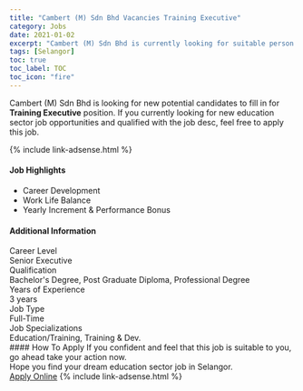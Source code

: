 ```yaml
---
title: "Cambert (M) Sdn Bhd Vacancies Training Executive" 
category: Jobs 
date: 2021-01-02 
excerpt: "Cambert (M) Sdn Bhd is currently looking for suitable person to fill in the Training Executive which positioned at Selangor" 
tags: [Selangor] 
toc: true 
toc_label: TOC 
toc_icon: "fire" 
--- 
```


<p>Cambert (M) Sdn Bhd is looking for new potential candidates to fill in for <b>Training Executive</b> position. If you currently looking for new education sector job opportunities and qualified with the job desc, feel free to apply this job.
</p>{% include link-adsense.html %} 
 <div><div><div><h4>Job Highlights</h4></div></div><div><ul><li><div><div><div><div></div></div></div><div><span>Career Development</span></div></div></li><li><div><div><div><div></div></div></div><div><span>Work Life Balance</span></div></div></li><li><div><div><div><div></div></div></div><div><span>Yearly Increment &amp; Performance Bonus</span></div></div></li></ul></div></div> 
<div><div><div><h4>Additional Information</h4></div></div><div><div><div><div><div><div><div><div><span>Career Level</span></div></div><div><span>Senior Executive</span></div></div></div></div><div><div><div><div><div><span>Qualification</span></div></div><div><span>Bachelor's Degree, Post Graduate Diploma, Professional Degree</span></div></div></div></div><div><div><div><div><div><span>Years of Experience</span></div></div><div><span>3 years</span></div></div></div></div><div><div><div><div><div><span>Job Type</span></div></div><div><span>Full-Time</span></div></div></div></div><div><div><div><div><div><span>Job Specializations</span></div></div><div><span>Education/Training, Training &amp; Dev.</span></div></div></div></div></div></div></div></div> 
#### How To Apply 
If you confident and feel that this job is suitable to you, go ahead take your action now. <br/> 
Hope you find your dream education sector job in Selangor. <br/> 
<a href="https://www.jobstreet.com.my/en/job/training-executive-4454449?jobId=jobstreet-my-job-4454449&sectionRank=9&token=0~d0cd161c-a858-43d0-9af1-c6a23b5dfcf6&fr=SRP%20View%20In%20New%20Ta" class="btn btn--info" target="_blank" rel="nofollow noopenner">Apply Online</a> 
{% include link-adsense.html %} 